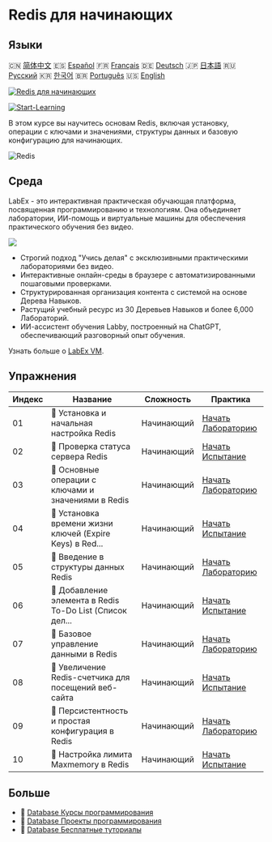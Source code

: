 # Redis для начинающих

## Языки

🇨🇳 [简体中文](README_zh.md) 🇪🇸 [Español](README_es.md) 🇫🇷 [Français](README_fr.md) 🇩🇪 [Deutsch](README_de.md) 🇯🇵 [日本語](README_ja.md) 🇷🇺 [Русский](README_ru.md) 🇰🇷 [한국어](README_ko.md) 🇧🇷 [Português](README_pt.md) 🇺🇸 [English](README.md) 

[![Redis для начинающих](https://cover-creator.labex.io/redis-for-beginners.png?lang=ru)](https://labex.io/ru/courses/redis-for-beginners)

[![Start-Learning](https://img.shields.io/badge/Start-Learning-whitesmoke?style=for-the-badge)](https://labex.io/ru/courses/redis-for-beginners)

В этом курсе вы научитесь основам Redis, включая установку, операции с ключами и значениями, структуры данных и базовую конфигурацию для начинающих.

![Redis](https://img.shields.io/badge/Redis-whitesmoke?style=for-the-badge&logo=redis)


## Среда

LabEx - это интерактивная практическая обучающая платформа, посвященная программированию и технологиям. Она объединяет лаборатории, ИИ-помощь и виртуальные машины для обеспечения практического обучения без видео.

![](https://tutorial-screenshot.getvm.io/images/vm-1725247253.png)

- Строгий подход "Учись делая" с эксклюзивными практическими лабораториями без видео.
- Интерактивные онлайн-среды в браузере с автоматизированными пошаговыми проверками.
- Структурированная организация контента с системой на основе Дерева Навыков.
- Растущий учебный ресурс из 30 Деревьев Навыков и более 6,000 Лабораторий.
- ИИ-ассистент обучения Labby, построенный на ChatGPT, обеспечивающий разговорный опыт обучения.

Узнать больше о [LabEx VM](https://support.labex.io/using-labex/virtual-machine).

## Упражнения

|   Индекс | Название                                                 | Сложность   | Практика                                                                                                                                  |
|----------|----------------------------------------------------------|-------------|-------------------------------------------------------------------------------------------------------------------------------------------|
|       01 | 📖 Установка и начальная настройка Redis                 | Начинающий  | <a target='_blank' href='https://labex.io/ru/tutorials/redis-installation-and-initial-setup-of-redis-552075'>Начать Лабораторию</a>       |
|       02 | 🎯 Проверка статуса сервера Redis                        | Начинающий  | <a target='_blank' href='https://labex.io/ru/tutorials/redis-verify-redis-server-status-552152'>Начать Испытание</a>                      |
|       03 | 📖 Основные операции с ключами и значениями в Redis      | Начинающий  | <a target='_blank' href='https://labex.io/ru/tutorials/redis-basic-key-value-operations-in-redis-552077'>Начать Лабораторию</a>           |
|       04 | 🎯 Установка времени жизни ключей (Expire Keys) в Red... | Начинающий  | <a target='_blank' href='https://labex.io/ru/tutorials/redis-expire-keys-in-redis-cache-552156'>Начать Испытание</a>                      |
|       05 | 📖 Введение в структуры данных Redis                     | Начинающий  | <a target='_blank' href='https://labex.io/ru/tutorials/redis-introduction-to-redis-data-structures-552078'>Начать Лабораторию</a>         |
|       06 | 🎯 Добавление элемента в Redis To-Do List (Список дел... | Начинающий  | <a target='_blank' href='https://labex.io/ru/tutorials/redis-add-item-to-redis-to-do-list-552161'>Начать Испытание</a>                    |
|       07 | 📖 Базовое управление данными в Redis                    | Начинающий  | <a target='_blank' href='https://labex.io/ru/tutorials/redis-basic-data-management-in-redis-552076'>Начать Лабораторию</a>                |
|       08 | 🎯 Увеличение Redis-счетчика для посещений веб-сайта     | Начинающий  | <a target='_blank' href='https://labex.io/ru/tutorials/redis-increment-redis-counter-for-website-visits-552163'>Начать Испытание</a>      |
|       09 | 📖 Персистентность и простая конфигурация в Redis        | Начинающий  | <a target='_blank' href='https://labex.io/ru/tutorials/redis-persistence-and-simple-configuration-in-redis-552079'>Начать Лабораторию</a> |
|       10 | 🎯 Настройка лимита Maxmemory в Redis                    | Начинающий  | <a target='_blank' href='https://labex.io/ru/tutorials/redis-configure-redis-maxmemory-limit-552162'>Начать Испытание</a>                 |

## Больше

- 🔗 [Database Курсы программирования](https://github.com/labex-labs/awesome-programming-courses)
- 🔗 [Database Проекты программирования](https://github.com/labex-labs/awesome-programming-projects)
- 🔗 [Database Бесплатные туториалы](https://github.com/labex-labs/redis-free-tutorials)

